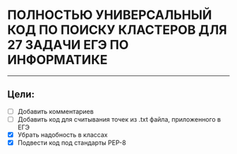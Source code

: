 # ПОЛНОСТЬЮ УНИВЕРСАЛЬНЫЙ КОД ПО ПОИСКУ КЛАСТЕРОВ ДЛЯ 27 ЗАДАЧИ ЕГЭ ПО ИНФОРМАТИКЕ
____

## Цели:
+ [ ] Добавить комментариев
+ [ ] Добавить код для считывания точек из .txt файла, приложенного в ЕГЭ
+ [X] Убрать надобность в классах
+ [X] Подвести код под стандарты PEP-8

